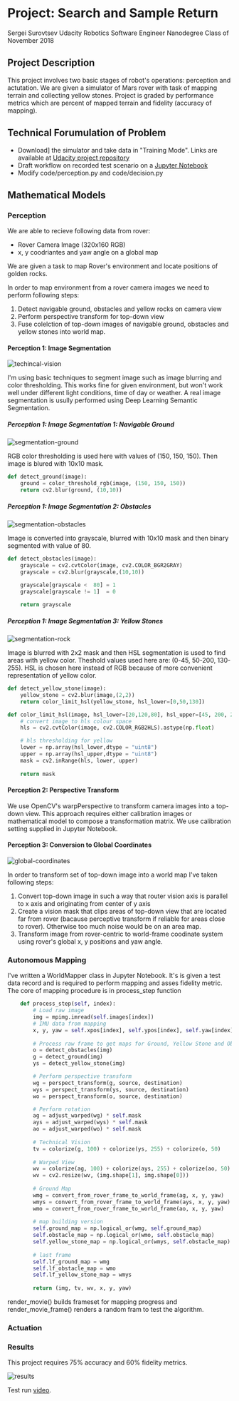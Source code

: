 # Project: Search and Sample Return

Sergei Surovtsev 
Udacity Robotics Software Engineer Nanodegree
Class of November 2018

## Project Description

This project involves two basic stages of robot's operations: perception and actutation. We are given a simulator of Mars rover with task of mapping terrain and collecting yellow stones. Project is graded by performance metrics which are percent of mapped terrain and fidelity (accuracy of mapping).

## Technical Forumulation of Problem 

* Download] the simulator and take data in "Training Mode". Links are available at [Udacity project repository](https://github.com/udacity/RoboND-Rover-Project)
* Draft workflow on recorded test scenario on a [Jupyter Notebook](https://github.com/cwiz/RoboND-Rover-Project/blob/master/code/Rover_Project_Test_Notebook.ipynb)
* Modify code/perception.py and code/decision.py 

## Mathematical Models

### Perception

We are able to recieve following data from rover:

* Rover Camera Image (320x160 RGB)
* x, y coodriantes and yaw angle on a global map

We are given a task to map Rover's environment and locate positions of golden rocks. 

In order to map environment from a rover camera images we need to perform following steps:

1. Detect navigable ground, obstacles and yellow rocks on camera view
2. Perform perspective transform for top-down view
3. Fuse colelction of top-down images of navigable ground, obstacles and yellow stones into world map.

#### Perception 1: Image Segmentation

![techincal-vision](https://github.com/cwiz/RoboND-Rover-Project/blob/master/report_images/technical-vision.png?raw=true "Technical Vision")

I'm using basic techniques to segment image such as image blurring and color thresholding. This works fine for given environment, but won't work well under different light conditions, time of day or weather. A real image segmentation is usully performed using Deep Learning Semantic Segmentation.

##### Perception 1: Image Segmentation 1: Navigable Ground

![segmentation-ground](https://github.com/cwiz/RoboND-Rover-Project/blob/master/report_images/segmentation-ground.png?raw=true "Ground Segmentation")

RGB color thresholding is used here with values of (150, 150, 150). Then image is blured with 10x10 mask.

```python
def detect_ground(image):
    ground = color_threshold_rgb(image, (150, 150, 150))
    return cv2.blur(ground, (10,10))
```

##### Perception 1: Image Segmentation 2: Obstacles

![segmentation-obstacles](https://github.com/cwiz/RoboND-Rover-Project/blob/master/report_images/segmentation-obstacles.png?raw=true "Obstacle Segmentation")

Image is converted into grayscale, blurred with 10x10 mask and then binary segmented with value of 80.

```python
def detect_obstacles(image):
    grayscale = cv2.cvtColor(image, cv2.COLOR_BGR2GRAY)
    grayscale = cv2.blur(grayscale,(10,10))

    grayscale[grayscale <  80] = 1
    grayscale[grayscale != 1]  = 0 
    
    return grayscale
```

##### Perception 1: Image Segmentation 3: Yellow Stones

![segmentation-rock](https://github.com/cwiz/RoboND-Rover-Project/blob/master/report_images/segmentation-rock.png?raw=true "Rock Segmentation")

Image is blurred with 2x2 mask and then HSL segmentation is used to find areas with yellow color. Theshold values used here are: (0-45, 50-200, 130-255). HSL is chosen here instead of RGB because of more convenient representation of yellow color.

```python
def detect_yellow_stone(image):
    yellow_stone = cv2.blur(image,(2,2))
    return color_limit_hsl(yellow_stone, hsl_lower=[0,50,130])

def color_limit_hsl(image, hsl_lower=[20,120,80], hsl_upper=[45, 200, 255]):
    # convert image to hls colour space
    hls = cv2.cvtColor(image, cv2.COLOR_RGB2HLS).astype(np.float)

    # hls thresholding for yellow
    lower = np.array(hsl_lower,dtype = "uint8")
    upper = np.array(hsl_upper,dtype = "uint8")
    mask = cv2.inRange(hls, lower, upper)
    
    return mask 
```

#### Perception 2: Perspective Transform

We use OpenCV's warpPerspective to transform camera images into a top-down view. This approach requires either calibration images or mathematical model to compose a transformation matrix. We use calibration setting supplied in Jupyter Notebook.

#### Perception 3: Conversion to Global Coordinates

![global-coordinates](https://github.com/cwiz/RoboND-Rover-Project/blob/master/report_images/global-coordinates.png?raw=true "Global Coordinates")

In order to transform set of top-down image into a world map I've taken following steps:

1. Convert top-down image in such a way that router vision axis is parallel to x axis and originating from center of y axis
2. Create a vision mask that clips areas of top-down view that are located far from rover (bacause perceptive transform if reliable for areas close to rover). Otherwise too much noise would be on an area map.
3. Transform image from rover-centric to world-frame coodinate system using rover's global x, y positions and yaw angle.

### Autonomous Mapping 

I've written a WorldMapper class in Jupyter Notebook. It's is given a test data record and is required to perform mapping and asses fidelity metric. The core of mapping procedure is in process_step function

```python
    def process_step(self, index):
        # Load raw image
        img = mpimg.imread(self.images[index])
        # IMU data from mapping
        x, y, yaw = self.xpos[index], self.ypos[index], self.yaw[index]
        
        # Process raw frame to get maps for Ground, Yellow Stone and Obstacles
        o = detect_obstacles(img)
        g = detect_ground(img)
        ys = detect_yellow_stone(img)

        # Perform perspective transform
        wg = perspect_transform(g, source, destination)
        wys = perspect_transform(ys, source, destination)
        wo = perspect_transform(o, source, destination)

        # Perform rotation
        ag = adjust_warped(wg) * self.mask
        ays = adjust_warped(wys) * self.mask
        ao = adjust_warped(wo) * self.mask
        
        # Technical Vision       
        tv = colorize(g, 100) + colorize(ys, 255) + colorize(o, 50)
        
        # Warped View
        wv = colorize(ag, 100) + colorize(ays, 255) + colorize(ao, 50)
        wv = cv2.resize(wv, (img.shape[1], img.shape[0]))
        
        # Ground Map
        wmg = convert_from_rover_frame_to_world_frame(ag, x, y, yaw)
        wmys = convert_from_rover_frame_to_world_frame(ays, x, y, yaw)
        wmo = convert_from_rover_frame_to_world_frame(ao, x, y, yaw)
        
        # map building version
        self.ground_map = np.logical_or(wmg, self.ground_map)
        self.obstacle_map = np.logical_or(wmo, self.obstacle_map)
        self.yellow_stone_map = np.logical_or(wmys, self.obstacle_map)
        
        # last frame 
        self.lf_ground_map = wmg
        self.lf_obstacle_map = wmo
        self.lf_yellow_stone_map = wmys
        
        return (img, tv, wv, x, y, yaw)
```

render_movie() builds frameset for mapping progress and render_movie_frame() renders a random fram to test the algorithm.

### Actuation

### Results

This project requires 75% accuracy and 60% fidelity metrics.

![results](https://github.com/cwiz/RoboND-Rover-Project/blob/master/output/minimum_requirements.PNG?raw=true "Results")

Test run [video](https://www.youtube.com/watch?v=NWho2wcnQFc).